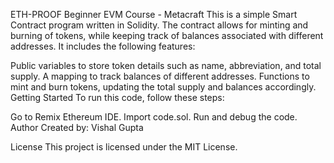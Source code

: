 ETH-PROOF Beginner EVM Course - Metacraft
This is a simple Smart Contract program written in Solidity. The contract allows for minting and burning of tokens, while keeping track of balances associated with different addresses. It includes the following features:

Public variables to store token details such as name, abbreviation, and total supply.
A mapping to track balances of different addresses.
Functions to mint and burn tokens, updating the total supply and balances accordingly.
Getting Started
To run this code, follow these steps:

Go to Remix Ethereum IDE.
Import code.sol.
Run and debug the code.
Author
Created by: Vishal Gupta

License
This project is licensed under the MIT License.
